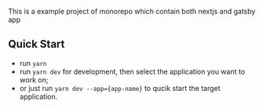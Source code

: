 This is a example project of monorepo which contain both nextjs and gatsby app

## Quick Start

* run `yarn`
* run `yarn dev` for development, then select the application you want to work on;
* or just run `yarn dev --app={app-name}` to qucik start the target application.

